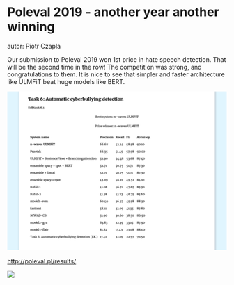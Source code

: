 Poleval 2019 - another year another winning
========================================================================

autor: Piotr Czapla

Our submission to Poleval 2019 won 1st price in hate speech detection.
That will be the second time in the row! The competition was strong, and
congratulations to them. It is nice to see that simpler and faster
architecture like ULMFiT beat huge models like BERT.

![](10.png)

<http://poleval.pl/results/>

![](https://static1.squarespace.com/static/5b4dba1c372b9677b7cf4abd/5b4e47ff1ae6cf93adb76405/5ccccf29e2c4833aaeb986ff/1556926970731/)